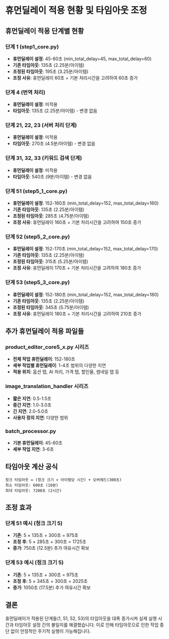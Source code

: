 # 휴먼딜레이 적용 현황 및 타임아웃 조정

## 휴먼딜레이 적용 단계별 현황

### 단계 1 (step1_core.py)
- **휴먼딜레이 설정**: 45-60초 (min_total_delay=45, max_total_delay=60)
- **기존 타임아웃**: 135초 (2.25분/아이템)
- **조정된 타임아웃**: 195초 (3.25분/아이템)
- **조정 사유**: 휴먼딜레이 60초 + 기본 처리시간을 고려하여 60초 증가

### 단계 4 (번역 처리)
- **휴먼딜레이 설정**: 미적용
- **타임아웃**: 135초 (2.25분/아이템) - 변경 없음

### 단계 21, 22, 23 (서버 처리 단계)
- **휴먼딜레이 설정**: 미적용
- **타임아웃**: 270초 (4.5분/아이템) - 변경 없음

### 단계 31, 32, 33 (키워드 검색 단계)
- **휴먼딜레이 설정**: 미적용
- **타임아웃**: 540초 (9분/아이템) - 변경 없음

### 단계 51 (step5_1_core.py)
- **휴먼딜레이 설정**: 152-160초 (min_total_delay=152, max_total_delay=160)
- **기존 타임아웃**: 135초 (2.25분/아이템)
- **조정된 타임아웃**: 285초 (4.75분/아이템)
- **조정 사유**: 휴먼딜레이 160초 + 기본 처리시간을 고려하여 150초 증가

### 단계 52 (step5_2_core.py)
- **휴먼딜레이 설정**: 152-170초 (min_total_delay=152, max_total_delay=170)
- **기존 타임아웃**: 135초 (2.25분/아이템)
- **조정된 타임아웃**: 315초 (5.25분/아이템)
- **조정 사유**: 휴먼딜레이 170초 + 기본 처리시간을 고려하여 180초 증가

### 단계 53 (step5_3_core.py)
- **휴먼딜레이 설정**: 152-180초 (min_total_delay=152, max_total_delay=180)
- **기존 타임아웃**: 135초 (2.25분/아이템)
- **조정된 타임아웃**: 345초 (5.75분/아이템)
- **조정 사유**: 휴먼딜레이 180초 + 기본 처리시간을 고려하여 210초 증가

## 추가 휴먼딜레이 적용 파일들

### product_editor_core5_x.py 시리즈
- **전체 작업 휴먼딜레이**: 152-180초
- **세부 작업별 휴먼딜레이**: 1-4초 범위의 다양한 지연
- **적용 위치**: 옵션 탭, AI 처리, 가격 탭, 할인율, 썸네일 탭 등

### image_translation_handler 시리즈
- **짧은 지연**: 0.5-1.5초
- **중간 지연**: 1.0-3.0초
- **긴 지연**: 2.0-5.0초
- **사용자 정의 지연**: 다양한 범위

### batch_processor.py
- **기본 휴먼딜레이**: 45-60초
- **세부 작업 지연**: 3-6초

## 타임아웃 계산 공식

```
청크 타임아웃 = (청크 크기 × 아이템당 시간) + 오버헤드(300초)
최소 타임아웃: 600초 (10분)
최대 타임아웃: 7200초 (2시간)
```

## 조정 효과

### 단계 51 예시 (청크 크기 5)
- **기존**: 5 × 135초 + 300초 = 975초
- **조정 후**: 5 × 285초 + 300초 = 1725초
- **증가**: 750초 (12.5분) 추가 여유시간 확보

### 단계 53 예시 (청크 크기 5)
- **기존**: 5 × 135초 + 300초 = 975초
- **조정 후**: 5 × 345초 + 300초 = 2025초
- **증가**: 1050초 (17.5분) 추가 여유시간 확보

## 결론

휴먼딜레이가 적용된 단계들(1, 51, 52, 53)의 타임아웃을 대폭 증가시켜 실제 실행 시간과 타임아웃 설정 간의 불일치를 해결했습니다. 이로 인해 타임아웃으로 인한 작업 중단 없이 안정적인 주기적 실행이 가능해집니다.